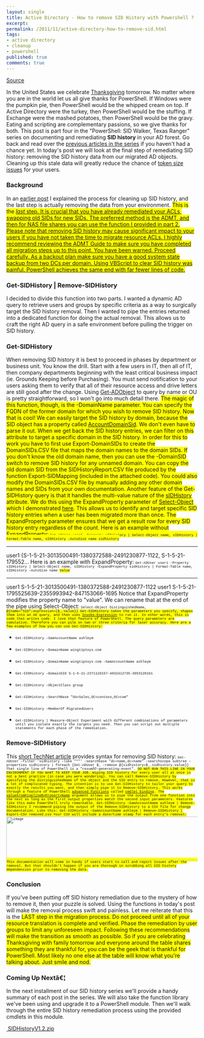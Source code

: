 ```yaml
---
layout: single
title: Active Directory - How to remove SID History with Powershell ?
excerpt: 
permalink: /2011/11/active-directory-how-to-remove-sid.html
tags: 
- active directory
- cleanup
- powershell
published: true
comments: true
---
```

<a href="http://blogs.technet.com/b/ashleymcglone/archive/2011/11/23/how-to-remove-sid-history-with-powershell.aspx?mid=5373" target="_blank">Source</a>

<div class="post-content user-defined-markup">In the United States we celebrate <a href="http://en.wikipedia.org/wiki/Thanksgiving" target="_blank" title="Thanksgiving">Thanksgiving</a> tomorrow. No matter where you are in the world let us all give thanks  for PowerShell. If Windows were the pumpkin pie, then PowerShell would  be the whipped cream on top. If Active Directory were the turkey, then  PowerShell would be the stuffing. If Exchange were the mashed potatoes,  then PowerShell would be the gravy. Eating and scripting are  complementary passions, so we give thanks for both.
This post is part four in the "PowerShell: SID Walker, Texas Ranger" series on documenting and remediating <strong>SID history</strong> in your AD forest. Go back and read over the <a href="http://blogs.technet.com/b/ashleymcglone/archive/tags/sid+history/" target="_blank" title="previous articles in the series">previous articles in the series</a> if you haven't had a chance yet. In today's post we will look at the  final step of remediating SID history: removing the SID history data  from our migrated AD objects. Cleaning up this stale data will greatly  reduce the chance of <a href="http://blogs.technet.com/b/ashleymcglone/archive/2011/05/19/using-powershell-to-resolve-token-size-issues-caused-by-sid-history.aspx" target="_blank">token size issues</a> for your users.

###  Background

In an <a href="http://blogs.technet.com/b/ashleymcglone/archive/2011/05/19/using-powershell-to-resolve-token-size-issues-caused-by-sid-history.aspx" target="_blank">earlier post</a> I explained the process for cleaning up SID history, and the last step is actually removing the data from your environment. <span style="background-color: yellow;">This is the <span style="text-decoration: underline;"><em>last</em> step. It is crucial that you have already remediated your ACLs, swapping old SIDs for new SIDs. The preferred method is the <a href="http://www.microsoft.com/downloads/en/details.aspx?FamilyID=20C0DB45-DB16-4D10-99F2-539B7277CCDB" target="_blank">ADMT</a>, and then for NAS file shares you can use the function I provided in <a href="http://blogs.technet.com/b/ashleymcglone/archive/2011/09/16/powershell-sid-walker-texas-ranger-part-2.aspx" target="_blank">part 2</a>. <span style="background-color: yellow;">Please  note that removing SID history may cause significant impact to your  users if you have not taken the time to migrate resource ACLs. I highly recommend reviewing the <a href="http://www.microsoft.com/downloads/en/details.aspx?FamilyID=6D710919-1BA5-41CA-B2F3-C11BCB4857AF" target="_blank">ADMT Guide</a> to make sure you have completed all migration steps up to this point.  You have been warned. Proceed carefully. As a backout plan make sure  you have a good system state backup from two DCs per domain. Using <a href="http://support.microsoft.com/kb/295758" target="_blank">VBScript</a> to clear SID history was painful. PowerShell achieves the same end with far fewer lines of code.

###  Get-SIDHistory | Remove-SIDHistory

I decided to divide this function into two parts. I wanted a dynamic  AD query to retrieve users and groups by specific criteria as a way to  surgically target the SID history removal. Then I wanted to pipe the  entries returned into a dedicated function for doing the actual  removal. This allows us to craft the right AD query in a safe  environment before pulling the trigger on SID history.

###  Get-SIDHistory

When removing SID history it is best to proceed in phases by  department or business unit. You know the drill. Start with a few  users in IT, then all of IT, then company departments beginning with the  least critical business impact (ie. Grounds Keeping before  Purchasing). You must send notification to your users asking them to  verify that all of their resource access and drive letters are still  good after the change.
Using <a href="http://technet.microsoft.com/en-us/library/ee617198.aspx" target="_blank">Get-ADObject</a> to query by name or OU is pretty straightforward, so I won't go into much detail there. <span style="background-color: yellow;">The  magic of this function, though, is the -DomainName parameter. You can  specify the FQDN of the former domain for which you wish to remove SID  history. Now that is cool! We can easily target the SID history by domain, because the SID object has a property called <a href="http://msdn.microsoft.com/en-us/library/system.security.principal.securityidentifier.aspx" target="_blank" title="AccountDomainSid">AccountDomainSid</a>.  We don't even have to parse it out. When we get back the SID history  entries, we can filter on this attribute to target a specific domain in  the SID history.
In order for this to work you have to first use Export-DomainSIDs to  create the DomainSIDs.CSV file that maps the domain names to the domain  SIDs. If you don't know the old domain name, then you can use the  -DomainSID switch to remove SID history for any unnamed domain. You can  copy the old domain SID from the SIDHistoryReport.CSV file produced by  the function Export-SIDMapping (included in the attached code). You  could also modify the DomainSIDs.CSV file by manually adding any other  domain names and SIDs from your own documentation.
Another feature of the Get-SIDHistory query is that it handles the <span style="background-color: yellow;">multi-value nature of the <a href="http://msdn.microsoft.com/en-us/library/ms679833%28VS.85%29.aspx" target="_blank">sIDHistory</a> attribute. We do this using the ExpandProperty parameter of <a href="http://technet.microsoft.com/en-us/library/dd315291.aspx" target="_blank">Select-Object</a> which I demonstrated <a href="http://blogs.technet.com/b/ashleymcglone/archive/2011/05/26/do-over-sid-history-one-liner.aspx" target="_blank">here</a>.  This allows us to identify and target specific SID history entries when  a user has been migrated more than once. The ExpandProperty parameter  ensures that we get a result row for every SID history entry regardless  of the count.
Here is an example without ExpandProperty:
<span style="font-family: 'Courier New'; font-size: xx-small;">Get-ADUser user1 -Property sIDHistory | Select-Object name, sIDHistory | Format-Table name, sIDHistory –AutoSize
<span style="font-family: 'Courier New'; font-size: xx-small;">name <span style="background-color: yellow;">sidhistory 
---- ---------- 
user1 {S-1-5-21-3013500491-1380372588-2491230877-1122, S-1-5-21-179552...
Here is an example with ExpandProperty:
<span style="font-family: 'Courier New'; font-size: xx-small;">Get-ADUser  user1 -Property sIDHistory | Select-Object name, sIDHistory  -ExpandProperty sidHistory | Format-Table name, sIDHistory –AutoSize
<span style="font-family: 'Courier New'; font-size: xx-small;">name <span style="background-color: yellow;">Value 
---- ----- 
user1 S-1-5-21-3013500491-1380372588-2491230877-1122 
user1 S-1-5-21-1795525639-2355993942-847153066-1695
Notice that ExpandProperty modifies the property name to "value". We  can rename that at the end of the pipe using Select-Object:
<span style="font-family: 'Courier New'; font-size: xx-small;">Select-Object DistinguishedName, <span style="background-color: yellow;">@{name="SID";expression={$_.Value}}
Get-SIDHistory takes the parameters you specify, shapes them into an AD query, and then uses <a href="http://technet.microsoft.com/en-us/library/dd347550.aspx" target="_blank">Invoke-Expression</a> to run it. In other words, this is code that writes code. I love that  feature of PowerShell. The query parameters are cumulative. Therefore  you can pile on two or three criteria for laser accuracy.
Here are a few examples of how you can use Get-SIDHistory:

* <span style="font-family: 'Courier New'; font-size: xx-small;">Get-SIDHistory –SamAccountName ashleym

* <span style="font-family: 'Courier New'; font-size: xx-small;">Get-SIDHistory –DomainName wingtiptoys.com

* <span style="font-family: 'Courier New'; font-size: xx-small;">Get-SIDHistory –DomainName wingtiptoys.com –SamAccountName ashleym

* <span style="font-family: 'Courier New'; font-size: xx-small;">Get-SIDHistory –DomainSID S-1-5-21-2371126157-4032412735-3953120161

* <span style="font-family: 'Courier New'; font-size: xx-small;">Get-SIDHistory –ObjectClass group

* <span style="font-family: 'Courier New'; font-size: xx-small;">Get-SIDHistory –SearchBase "OU=Sales,DC=contoso,DC=com"

* <span style="font-family: 'Courier New'; font-size: xx-small;">Get-SIDHistory –MemberOf MigratedUsers

* <span style="font-family: 'Courier New'; font-size: xx-small;">Get-SIDHistory | Measure-Object
Experiment with different combinations of parameters until you  isolate exactly the targets you need. Then you can script out multiple  statements for each phase of the remediation.

###  Remove-SIDHistory

This <a href="http://technet.microsoft.com/en-us/library/powershell_remove_sid_history%28WS.10%29.aspx" target="_blank">short TechNet article</a> provides syntax for removing SID history:
<span style="font-family: 'Courier New'; font-size: xx-small;">Get-ADUser  –filter 'sidhistory –like "*"' –searchbase "dc=name,dc=name"  –searchscope subtree –properties sidhistory | foreach {Set-ADUser $_  -remove @{sidhistory=$_.sidhistory.value}}
That single line of PowerShell is a "resumÃ©-generating-event". <span style="background-color: yellow;">DO NOT RUN THIS LINE IN YOUR ENVIRONMENT IF YOU WANT TO KEEP YOUR JOB. Wiping SID history for every user all at once is not a best practice (in case you were wondering).
You can call Remove-SIDHistory by specifying the distinguishedName of  the object and the SID entry to remove. However, that is a lot of  complicated typing. The intention is to use Get-SIDHistory to tailor  your query to exactly the results you want, and then simply pipe it to  Remove-SIDHistory. This works through a feature of PowerShell <a href="http://technet.microsoft.com/en-us/library/dd347600.aspx" target="_blank">advanced functions</a> called <a href="http://technet.microsoft.com/en-us/library/dd347560.aspx" target="_blank">cmdlet binding</a>. The <a href="http://msdn.microsoft.com/en-us/library/system.management.automation.parametersetmetadata.valuefrompipelinebypropertyname%28VS.85%29.aspx" target="_blank" title="ValueFromPipelineByPropertyName">ValueFromPipelineByPropertyName</a> argument allows us to pipe the output from one function into the next  as long as the first output properties match the second input  parameters. Features like this make PowerShell truly remarkable.
<span style="font-family: 'Courier New'; font-size: xx-small;">Get-SIDHistory –SamAccountName ashleym | Remove-SIDHistory
I recommend piping the output of the Remove-SIDHistory to a CSV file for change documentation. Like this:
<span style="font-family: 'Courier New'; font-size: xx-small;">Get-SIDHistory –SamAccountName ashleym | Remove-SIDHistory | Export-CSV removed.csv
Your CSV will include a date/time stamp for each entry's removal:
<a href="http://blogs.technet.com/cfs-file.ashx/__key/communityserver-blogs-components-weblogfiles/00-00-00-84-58-metablogapi/4452.image_5F00_59575563.png"><img alt="image" border="0" height="115" src="http://blogs.technet.com/cfs-file.ashx/__key/communityserver-blogs-components-weblogfiles/00-00-00-84-58-metablogapi/2046.image_5F00_thumb_5F00_782DC941.png" style="background-image: none; border: 0px; display: inline; padding-left: 0px; padding-right: 0px; padding-top: 0px;" title="image" width="594" /></a>
This documentation will come in handy if users start to call and  report issues after the removal. But that shouldn't happen if you are  thorough in scrubbing all SID history dependencies prior to removing the  data.

###  Conclusion

If you've been putting off SID history remediation due to the mystery  of how to remove it, then your puzzle is solved. Using the functions  in today's post will make the removal process swift and painless. Let  me reiterate that this is the <span style="background-color: yellow;">LAST step in the migration process. Do not proceed until all of your  resource translation is complete and verified. Phase the remediation by  user groups to limit any unforeseen impact. Following these  recommendations will make the transition as smooth as possible.
So if you are celebrating Thanksgiving with family tomorrow and  everyone around the table shares something they are thankful for, you  can be the geek that is thankful for PowerShell. Most likely no one  else at the table will know what you're talking about. Just smile and  nod.

###  Coming Up Nextâ€¦

In the next installment of our SID history series we'll provide a  handy summary of each post in the series. We will also take the  function library we've been using and upgrade it to a PowerShell  module. Then we'll walk through the entire SID history remediation  process using the provided cmdlets in this module.<div class="post-attachment-viewer"><div class="post-attachment"><span class="value"><a class="internal-link download-attachment" href="http://blogs.technet.com/cfs-file.ashx/__key/communityserver-components-postattachments/00-03-46-70-13/SIDHistoryV1.2.zip">    <span class="avatar"><img alt="" border="0" src="http://blogs.technet.com/utility/filethumbnails/zip.gif" style="max-height: 28px; max-width: 28px;" />    SIDHistoryV1.2.zip    </a>
